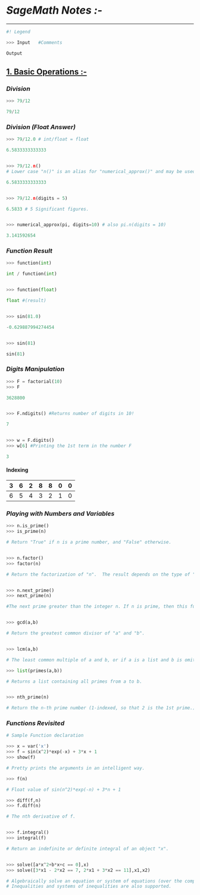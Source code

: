 # **_SageMath Notes :-_**

---

```Python
#! Legend

>>> Input   #Comments

Output
```

## <u> 1. Basic Operations :-</u>

### **_Division_**

```Python
>>> 79/12

79/12
```

### **_Division (Float Answer)_**

```Python
>>> 79/12.0 # int/float = float

6.5833333333333


>>> 79/12.n()
# Lower case "n()" is an alias for "numerical_approx()" and may be used as a method.

6.5833333333333


>>> 79/12.n(digits = 5)

6.5833 # 5 Significant figures.


>>> numerical_approx(pi, digits=10) # also pi.n(digits = 10)

3.141592654
```

### **_Function Result_**

```Python
>>> function(int)

int / function(int)


>>> function(float)

float #(result)


>>> sin(81.0)

-0.629887994274454


>>> sin(81)

sin(81)
```

### **_Digits Manipulation_**

```Python
>>> F = factorial(10)
>>> F

3628800


>>> F.ndigits() #Returns number of digits in 10!

7


>>> w = F.digits()
>>> w[6] #Printing the 1st term in the number F

3
```

#### Indexing

| 3   | 6   | 2   | 8   | 8   | 0   | 0   |
| --- | --- | --- | --- | --- | --- | --- |
| 6   | 5   | 4   | 3   | 2   | 1   | 0   |

### **_Playing with Numbers and Variables_**

```Python
>>> n.is_prime()
>>> is_prime(n)

# Return "True" if n is a prime number, and "False" otherwise.


>>> n.factor()
>>> factor(n)

# Return the factorization of "n".  The result depends on the type of "n".


>>> n.next_prime()
>>> next_prime(n)

#The next prime greater than the integer n. If n is prime, then this function does not return n, but the next prime after n.


>>> gcd(a,b)

# Return the greatest common divisor of "a" and "b".


>>> lcm(a,b)

# The least common multiple of a and b, or if a is a list and b is omitted the least common multiple of all elements of a.

>>> list(primes(a,b))

# Returns a list containing all primes from a to b.


>>> nth_prime(n)

# Return the n-th prime number (1-indexed, so that 2 is the 1st prime.)
```

### **_Functions Revisited_**

```Python
# Sample Function declaration

>>> x = var('x')
>>> f = sin(x^2)*exp(-x) + 3*x + 1
>>> show(f)

# Pretty prints the arguments in an intelligent way.

>>> f(n)

# Float value of sin(n^2)*exp(-n) + 3*n + 1

>>> diff(f,n)
>>> f.diff(n)

# The nth derivative of f.


>>> f.integral()
>>> integral(f)

# Return an indefinite or definite integral of an object "x".


>>> solve([a*x^2+b*x+c == 0],x)
>>> solve([3*x1 - 2*x2 == 7, 2*x1 + 3*x2 == 11],x1,x2)

# Algebraically solve an equation or system of equations (over the complex numbers) for given variables. 
# Inequalities and systems of inequalities are also supported.
```
